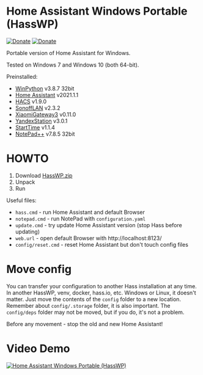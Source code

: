 # Home Assistant Windows Portable (HassWP)

[![Donate](https://img.shields.io/badge/donate-Coffee-yellow.svg)](https://www.buymeacoffee.com/AlexxIT)
[![Donate](https://img.shields.io/badge/donate-Yandex-red.svg)](https://money.yandex.ru/to/41001428278477)

Portable version of Home Assistant for Windows.

Tested on Windows 7 and Windows 10 (both 64-bit).

Preinstalled:

- [WinPython](https://winpython.github.io/) v3.8.7 32bit
- [Home Assistant](https://www.home-assistant.io/) v2021.1.1
- [HACS](https://hacs.xyz/) v1.9.0
- [SonoffLAN](https://github.com/AlexxIT/SonoffLAN) v2.3.2
- [XiaomiGateway3](https://github.com/AlexxIT/XiaomiGateway3) v0.11.0
- [YandexStation](https://github.com/AlexxIT/YandexStation) v3.0.1
- [StartTime](https://github.com/AlexxIT/StartTime) v1.1.4
- [NotePad++](https://notepad-plus-plus.org/) v7.8.5 32bit

# HOWTO

1. Download [HassWP.zip](https://github.com/AlexxIT/HassWP/releases/latest)
2. Unpack
3. Run

Useful files:

- `hass.cmd` - run Home Assistant and default Browser
- `notepad.cmd` - run NotePad with `configuration.yaml`
- `update.cmd` - try update Home Assistant version (stop Hass before updating)
- `web.url` - open default Browser with http://localhost:8123/
- `config/reset.cmd` - reset Home Assistant but don't touch config files

# Move config

You can transfer your configuration to another Hass installation at any time. In another HassWP, venv, docker, hass.io, etc. Windows or Linux, it doesn't matter. Just move the contents of the `config` folder to a new location. Remember about `config/.storage` folder, it is also important. The `config/deps` folder may not be moved, but if you do, it's not a problem.

Before any movement - stop the old and new Home Assistant!

# Video Demo

[![Home Assistant Windows Portable (HassWP)](https://img.youtube.com/vi/GFw3J3Jbuas/mqdefault.jpg)](https://www.youtube.com/watch?v=GFw3J3Jbuas)
